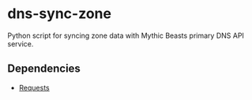 # dns-sync-zone

Python script for syncing zone data with Mythic Beasts primary DNS API service.

## Dependencies

 * [Requests](https://requests.readthedocs.io)
